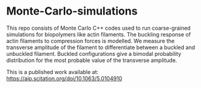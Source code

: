 # Monte-Carlo-simulations
This repo consists of Monte Carlo C++ codes used to run coarse-grained simulations for biopolymers like actin filaments. The buckling response of actin filaments to compression forces is modelled. We measure the transverse amplitude of the filament to differentiate between a buckled and unbuckled filament. Buckled configurations give a bimodal probability distribution for the most probable value of the transverse amplitude.

This is a published work available at: https://aip.scitation.org/doi/10.1063/5.0104910
